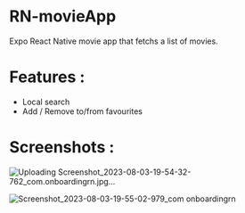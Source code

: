 # RN-movieApp
Expo React Native movie app that fetchs a list of movies.

# Features : 
- Local search
- Add / Remove to/from favourites

# Screenshots : 

![Uploading Screenshot_2023-08-03-19-54-32-762_com.onboardingrn.jpg…]()

![Screenshot_2023-08-03-19-55-02-979_com onboardingrn](https://github.com/YoussefRs/RN-movieApp/assets/114497483/74c7f3ac-1b61-46d5-8daf-4c6076ab27e3)

